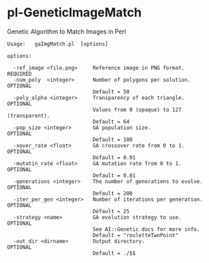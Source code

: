 pl-GeneticImageMatch
====================

Genetic Algorithm to Match Images in Perl

    Usage:   gaImgMatch.pl  [options]

    options:

      -ref_image <file.png>     Reference image in PNG format.        REQUIRED
      -num_poly  <integer>      Number of polygons per solution.      OPTIONAL
                                Default = 50
      -poly_alpha <integer>     Transparency of each triangle.        OPTIONAL
                                Values from 0 (opaque) to 127 (transparent).
                                Default = 64
      -pop_size <integer>       GA population size.                   OPTIONAL
                                Default = 100
      -xover_rate <float>       GA crossover rate from 0 to 1.        OPTIONAL
                                Default = 0.91
      -mutatin_rate <float>     GA mutation rate from 0 to 1.         OPTIONAL
                                Default = 0.01
      -generations <integer>    The number of generations to evolve.  OPTIONAL
                                Default = 200
      -iter_per_gen <integer>   Number of iterations per generation.  OPTIONAL
                                Default = 25
      -strategy <name>          GA evolution strategy to use.         OPTIONAL
                                See AI::Genetic docs for more info.
                                Default = "rouletteTwoPoint"
      -out_dir <dirname>        Output directory.                     OPTIONAL
                                Default = ./$$
